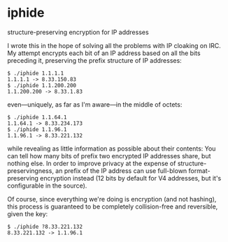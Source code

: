 # iphide

structure-preserving encryption for IP addresses

I wrote this in the hope of solving all the problems with IP cloaking on IRC. My
attempt encrypts each bit of an IP address based on all the bits preceding it,
preserving the prefix structure of IP addresses:

```console
$ ./iphide 1.1.1.1
1.1.1.1 -> 8.33.150.83
$ ./iphide 1.1.200.200
1.1.200.200 -> 8.33.1.83
```

even—uniquely, as far as I'm aware—in the middle of octets:

```console
$ ./iphide 1.1.64.1
1.1.64.1 -> 8.33.234.173
$ ./iphide 1.1.96.1
1.1.96.1 -> 8.33.221.132
```

while revealing as little information as possible about their contents: You can
tell how many bits of prefix two encrypted IP addresses share, but nothing else.
In order to improve privacy at the expense of structure-preservingness, an
prefix of the IP address can use full-blown format-preserving encryption instead
(12 bits by default for V4 addresses, but it's configurable in the source).

Of course, since everything we're doing is encryption (and not hashing), this
process is guaranteed to be completely collision-free and reversible, given the
key:

```console
$ ./iphide ?8.33.221.132
8.33.221.132 -> 1.1.96.1
```
